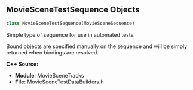 ## MovieSceneTestSequence Objects

```python
class MovieSceneTestSequence(MovieSceneSequence)
```

Simple type of sequence for use in automated tests.

Bound objects are specified manually on the sequence and will be simply returned when
bindings are resolved.

**C++ Source:**

- **Module**: MovieSceneTracks
- **File**: MovieSceneTestDataBuilders.h

<a id="unreal.MovieScene3DConstraintSection"></a>